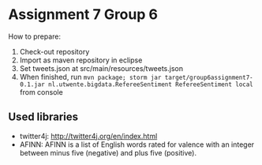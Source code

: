 Assignment 7 Group 6
====================

How to prepare:

1. Check-out repository
2. Import as maven repository in eclipse
3. Set tweets.json at src/main/resources/tweets.json
3. When finished, run `mvn package; storm jar target/group6assignment7-0.1.jar nl.utwente.bigdata.RefereeSentiment RefereeSentiment local` from console

Used libraries
--------------
- twitter4j: http://twitter4j.org/en/index.html
- AFINN: AFINN is a list of English words rated for valence with an integer
between minus five (negative) and plus five (positive).
